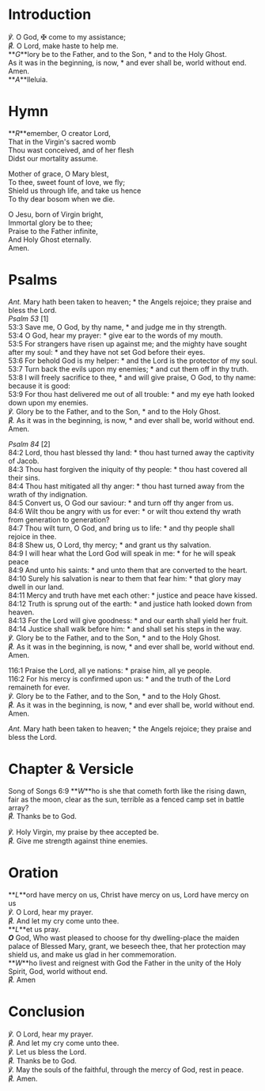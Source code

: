 # Introduction
_℣._ O God, ✠ come to my assistance;  
_℟._ O Lord, make haste to help me.  
**_G_**lory be to the Father, and to the Son, * and to the Holy Ghost.  
As it was in the beginning, is now, * and ever shall be, world without end. Amen.  
**_A_**lleluia.
# Hymn
**_R_**emember, O creator Lord,  
That in the Virgin's sacred womb  
Thou wast conceived, and of her flesh  
Didst our mortality assume.  
  
Mother of grace, O Mary blest,  
To thee, sweet fount of love, we fly;  
Shield us through life, and take us hence  
To thy dear bosom when we die.  
  
O Jesu, born of Virgin bright,  
Immortal glory be to thee;  
Praise to the Father infinite,  
And Holy Ghost eternally.  
Amen.
# Psalms
_Ant._ Mary hath been taken to heaven; * the Angels rejoice; they praise and bless the Lord.  
_Psalm 53_ [1]  
53:3 Save me, O God, by thy name, * and judge me in thy strength.  
53:4 O God, hear my prayer: * give ear to the words of my mouth.  
53:5 For strangers have risen up against me; and the mighty have sought after my soul: * and they have not set God before their eyes.  
53:6 For behold God is my helper: * and the Lord is the protector of my soul.  
53:7 Turn back the evils upon my enemies; * and cut them off in thy truth.  
53:8 I will freely sacrifice to thee, * and will give praise, O God, to thy name: because it is good:  
53:9 For thou hast delivered me out of all trouble: * and my eye hath looked down upon my enemies.  
_℣._ Glory be to the Father, and to the Son, * and to the Holy Ghost.  
_℟._ As it was in the beginning, is now, * and ever shall be, world without end. Amen.

_Psalm 84_ [2]  
84:2 Lord, thou hast blessed thy land: * thou hast turned away the captivity of Jacob.  
84:3 Thou hast forgiven the iniquity of thy people: * thou hast covered all their sins.  
84:4 Thou hast mitigated all thy anger: * thou hast turned away from the wrath of thy indignation.  
84:5 Convert us, O God our saviour: * and turn off thy anger from us.  
84:6 Wilt thou be angry with us for ever: * or wilt thou extend thy wrath from generation to generation?  
84:7 Thou wilt turn, O God, and bring us to life: * and thy people shall rejoice in thee.  
84:8 Shew us, O Lord, thy mercy; * and grant us thy salvation.  
84:9 I will hear what the Lord God will speak in me: * for he will speak peace  
84:9 And unto his saints: * and unto them that are converted to the heart.  
84:10 Surely his salvation is near to them that fear him: * that glory may dwell in our land.  
84:11 Mercy and truth have met each other: * justice and peace have kissed.  
84:12 Truth is sprung out of the earth: * and justice hath looked down from heaven.  
84:13 For the Lord will give goodness: * and our earth shall yield her fruit.  
84:14 Justice shall walk before him: * and shall set his steps in the way.  
_℣._ Glory be to the Father, and to the Son, * and to the Holy Ghost.  
_℟._ As it was in the beginning, is now, * and ever shall be, world without end. Amen.

116:1 Praise the Lord, all ye nations: * praise him, all ye people.  
116:2 For his mercy is confirmed upon us: * and the truth of the Lord remaineth for ever.  
_℣._ Glory be to the Father, and to the Son, * and to the Holy Ghost.  
_℟._ As it was in the beginning, is now, * and ever shall be, world without end. Amen.  
  
_Ant._ Mary hath been taken to heaven; * the Angels rejoice; they praise and bless the Lord.
# Chapter & Versicle
Song of Songs 6:9
**_W_**ho is she that cometh forth like the rising dawn, fair as the moon, clear as the sun, terrible as a fenced camp set in battle array?  
_℟._ Thanks be to God.

_℣._ Holy Virgin, my praise by thee accepted be.  
_℟._ Give me strength against thine enemies.
# Oration

**_L_**ord have mercy on us, Christ have mercy on us, Lord have mercy on us  
_℣._ O Lord, hear my prayer.  
_℟._ And let my cry come unto thee.  
**_L_**et us pray.  
**_O_** God, Who wast pleased to choose for thy dwelling-place the maiden palace of Blessed Mary, grant, we beseech thee, that her protection may shield us, and make us glad in her commemoration.  
**_W_**ho livest and reignest with God the Father in the unity of the Holy Spirit, God, world without end.  
_℟._ Amen
# Conclusion
_℣._ O Lord, hear my prayer.  
_℟._ And let my cry come unto thee.  
_℣._ Let us bless the Lord.  
_℟._ Thanks be to God.  
_℣._ May the souls of the faithful, through the mercy of God, rest in peace.  
_℟._ Amen.